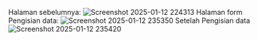 Halaman sebelumnya:
![Screenshot 2025-01-12 224313](https://github.com/user-attachments/assets/ef61f791-0b08-4e0e-8228-5eb9a75f3c94)
Halaman form Pengisian data:
![Screenshot 2025-01-12 235350](https://github.com/user-attachments/assets/82a8cd21-a414-4219-a31e-1105f27f102e)
Setelah Pengisian data
![Screenshot 2025-01-12 235420](https://github.com/user-attachments/assets/37cf53b3-93a9-4925-9db7-475f04a7c2dd)
